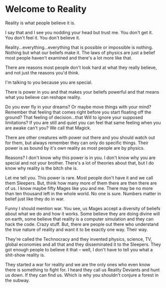 # Welcome to Reality

Reality is what people believe it is.  

I say that and I see you nodding your head but trust me. You don't get it. You don't feel it. You don't believe it.  

Reality...everything...everything that is possible or impossible is nothing. Nothing but what our beliefs make it. The laws of physics are just a belief most people haven't examined and there's a lot more like that.  

There are reasons most people don't look hard at what they really believe, and not just the reasons you'd think.  

I'm talking to you because you are special.  

There is power in you and that makes your beliefs powerful and that means what you believe can reshape reality.  

Do you ever fly in your dreams? Or maybe move things with your mind? Remember that feeling that comes right before you start floating off the ground? That feeling of decision...that Will to ignore your supposed limitations? If you are still and quiet you can feel that same feeling when you are awake can't you? We call that Magick.  

There are other creatures with power out there and you should watch out for them, but always remember they can only do specific things. Their power is as bound by it's own reality as most people are by physics.  

Reasons? I don't know why this power is in you. I don't know why you are special and not your brother. There's a lot of theories about that, but I do know why reality is the bitch she is.  

Let me tell you. This power is rare. Most people don't have it and we call them Sleepers. But, think how many more of them there are then there are of us. I know maybe fifty Mages like you and me. There may be no more than ten thousand left in the whole world. No one is sure. Numbers matter in belief just like they do in war.  

Funny I should mention war. You see, us Mages accept a diversity of beliefs about what we do and how it works. Some believe they are doing divine will on earth, some believe that reality is a computer simulation and they can hack the code. Crazy stuff. But, there are people out there who understand the true nature of reality and want it to be exactly one way. Their way.  

They're called the Technocracy and they invented physics, science, TV, global economies and all that and they disseminated it to the Sleepers. They got enough people to believe it that – well, I don't have to tell you what a shit-show reality is.  

They started a war for reality and we are the only ones who even know there is something to fight for. I heard they call us Reality Deviants and hunt us down. If they can find us. Which is why you shouldn't conjure a forest in the subway.